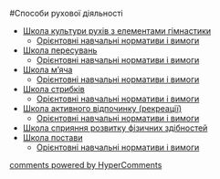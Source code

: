 <div id="hypercomments_widget" class="js-hypercomments-widget invisible"></div>

#Способи рухової діяльності

* [Школа культури рухів з елементами гімнастики](shkola_kultury_rukhiv_z_elementamy_himnastyky.md)
  * [Орієнтовні навчальні нормативи і вимоги](normatyvy_i_vymoohy1.md)
* [Школа пересувань](shkola_peresuvan.md)
  * [Орієнтовні навчальні нормативи і вимоги](normatyvy_i_vymoohy2.md)
* [Школа м’яча](shkola_myacha.md)
  * [Орієнтовні навчальні нормативи і вимоги](normatyvy_i_vymoohy3.md)
* [Школа стрибків](shkola_strybkyv.md)
  * [Орієнтовні навчальні нормативи і вимоги](normatyvy_i_vymoohy4.md)
* [Школа активного відпочинку (рекреації)](shkola_aktyvnoho_vidpochynku.md)
  * [Орієнтовні навчальні нормативи і вимоги](normatyvy_i_vymoohy5.md)
* [Школа сприяння розвитку фізичних здібностей](shkola_spryiannya_rozvytku_fizychnykh_zdibnostei.md)
* [Школа постави](shkola_postavy.md)
  * [Орієнтовні навчальні нормативи і вимоги](normatyvy_i_vymoohy7.md)

<div class="js-hypercomments-container">
    <a href="http://hypercomments.com" class="hc-link" title="comments widget">comments powered by HyperComments</a>
</div>